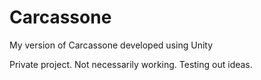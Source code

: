 # Carcassone
My version of Carcassone developed using Unity


Private project. Not necessarily working. Testing out ideas.
